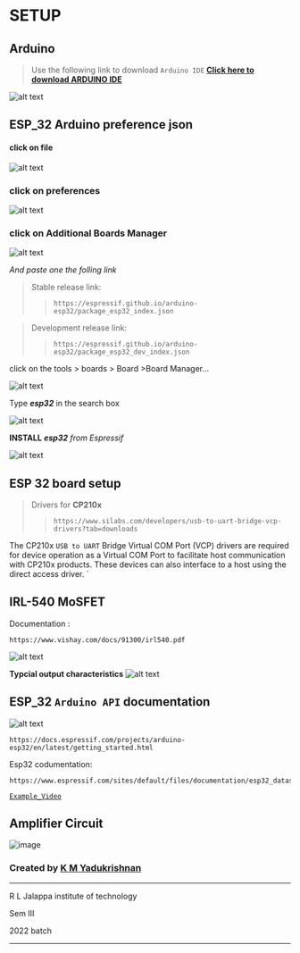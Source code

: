 # __SETUP__

## Arduino 
> Use the following link to download `Arduino IDE` [__Click here to download ARDUINO IDE__](https://www.arduino.cc/en/software)

![alt text](images/image.png)

## ESP_32 Arduino preference json

#### click on file
![alt text](images/image-3.png)

### click on preferences
![alt text](images/image-4.png)

### click on Additional Boards Manager 
![alt text](images/image-5.png)

_And paste one the folling link_

> Stable release link: 
>> ```
>>https://espressif.github.io/arduino-esp32/package_esp32_index.json
>>```

>Development release link:
>> ```
>>https://espressif.github.io/arduino-esp32/package_esp32_dev_index.json
>>```

click on the tools > boards > Board >Board Manager... 

![alt text](images/image_.png)

Type **_esp32_** in the search box

![alt text](images/image_1.png)

**INSTALL** _**esp32** from Espressif_

![alt text](images/image_2.png)

## __ESP 32 board setup__

> Drivers for __CP210x__
>> `https://www.silabs.com/developers/usb-to-uart-bridge-vcp-drivers?tab=downloads`


The CP210x `USB to UART` Bridge Virtual COM Port (VCP) drivers are required for device operation as a Virtual COM Port to facilitate host communication with CP210x products. These devices can also interface to a host using the direct access driver.
`

## __IRL-540 MoSFET__

Documentation :
```
https://www.vishay.com/docs/91300/irl540.pdf
```

![alt text](images/image-6.png)

__Typcial output characteristics__
![alt text](images/image-7.png)


## ESP_32 __`Arduino API`__ documentation 
![alt text](images/image-9.png)

```
https://docs.espressif.com/projects/arduino-esp32/en/latest/getting_started.html
```
Esp32 codumentation: 
```
https://www.espressif.com/sites/default/files/documentation/esp32_datasheet_en.pdf
```


[`Example_Video`](https://drive.google.com/file/d/1DWsh9tqDact2X_LM0TJK77jVvcr0jnhE/view?usp=drivesdk)

## Amplifier Circuit
![image](https://github.com/YadukrishnanKM/ESP_32/assets/140938944/27587d99-6971-4aac-a49c-7c44bde2a074)



### Created by [**K M Yadukrishnan**](https://www.instagram.com/kmy_126_?igsh=ajBuazJlNTdwYmtt)

___
R L Jalappa institute of technology

Sem III

2022 batch
___
